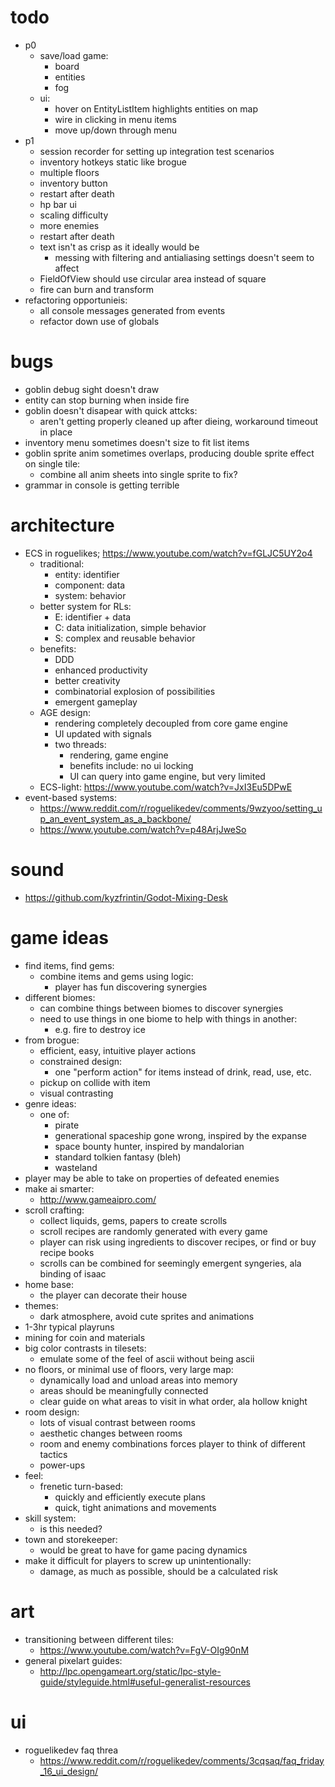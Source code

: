 # todo
* p0
  * save/load game:
      * board
      * entities
      * fog
  * ui:
    * hover on EntityListItem highlights entities on map
    * wire in clicking in menu items
    * move up/down through menu
* p1
  * session recorder for setting up integration test scenarios
  * inventory hotkeys static like brogue
  * multiple floors
  * inventory button
  * restart after death
  * hp bar ui
  * scaling difficulty
  * more enemies
  * restart after death
  * text isn't as crisp as it ideally would be
    * messing with filtering and antialiasing settings doesn't seem to affect
  * FieldOfView should use circular area instead of square
  * fire can burn and transform
* refactoring opportunieis:
  * all console messages generated from events
  * refactor down use of globals

# bugs
* goblin debug sight doesn't draw
* entity can stop burning when inside fire
* goblin doesn't disapear with quick attcks:
  * aren't getting properly cleaned up after dieing, workaround timeout in place
* inventory menu sometimes doesn't size to fit list items
* goblin sprite anim sometimes overlaps, producing double sprite effect on single tile:
  * combine all anim sheets into single sprite to fix?
* grammar in console is getting terrible

# architecture
* ECS in roguelikes; https://www.youtube.com/watch?v=fGLJC5UY2o4
  * traditional:
    * entity: identifier
    * component: data
    * system: behavior
  * better system for RLs:
    * E: identifier + data
    * C: data initialization, simple behavior
    * S: complex and reusable behavior
  * benefits:
    * DDD
    * enhanced productivity
    * better creativity
    * combinatorial explosion of possibilities
    * emergent gameplay
  * AGE design:
    * rendering completely decoupled from core game engine
    * UI updated with signals
    * two threads:
      * rendering, game engine
      * benefits include: no ui locking
      * UI can query into game engine, but very limited
  * ECS-light: https://www.youtube.com/watch?v=JxI3Eu5DPwE
* event-based systems:
  * https://www.reddit.com/r/roguelikedev/comments/9wzyoo/setting_up_an_event_system_as_a_backbone/
  * https://www.youtube.com/watch?v=p48ArjJweSo

# sound
* https://github.com/kyzfrintin/Godot-Mixing-Desk
 
# game ideas
* find items, find gems:
  * combine items and gems using logic:
    * player has fun discovering synergies
* different biomes:
  * can combine things between biomes to discover synergies
  * need to use things in one biome to help with things in another:
    * e.g. fire to destroy ice
* from brogue:
  * efficient, easy, intuitive player actions
  * constrained design:
    * one "perform action" for items instead of drink, read, use, etc.
  * pickup on collide with item
  * visual contrasting
* genre ideas:
  * one of:
    * pirate
    * generational spaceship gone wrong, inspired by the expanse
    * space bounty hunter, inspired by mandalorian
    * standard tolkien fantasy (bleh)
    * wasteland
* player may be able to take on properties of defeated enemies
* make ai smarter:
  * http://www.gameaipro.com/
* scroll crafting:
  * collect liquids, gems, papers to create scrolls
  * scroll recipes are randomly generated with every game
  * player can risk using ingredients to discover recipes, or find or buy recipe books
  * scrolls can be combined for seemingly emergent syngeries, ala binding of isaac
* home base:
  * the player can decorate their house
* themes:
  * dark atmosphere, avoid cute sprites and animations
* 1-3hr typical playruns
* mining for coin and materials
* big color contrasts in tilesets:
  * emulate some of the feel of ascii without being ascii
* no floors, or minimal use of floors, very large map:
  * dynamically load and unload areas into memory
  * areas should be meaningfully connected
  * clear guide on what areas to visit in what order, ala hollow knight
* room design:
  * lots of visual contrast between rooms
  * aesthetic changes between rooms
  * room and enemy combinations forces player to think of different tactics
  * power-ups
* feel:
  * frenetic turn-based:
    * quickly and efficiently execute plans
    * quick, tight animations and movements
* skill system:
  * is this needed?
* town and storekeeper:
  * would be great to have for game pacing dynamics
* make it difficult for players to screw up unintentionally:
  * damage, as much as possible, should be a calculated risk

# art
* transitioning between different tiles:
  * https://www.youtube.com/watch?v=FgV-OIg90nM
* general pixelart guides:
  * http://lpc.opengameart.org/static/lpc-style-guide/styleguide.html#useful-generalist-resources

# ui
* roguelikedev faq threa
  * https://www.reddit.com/r/roguelikedev/comments/3cqsaq/faq_friday_16_ui_design/
